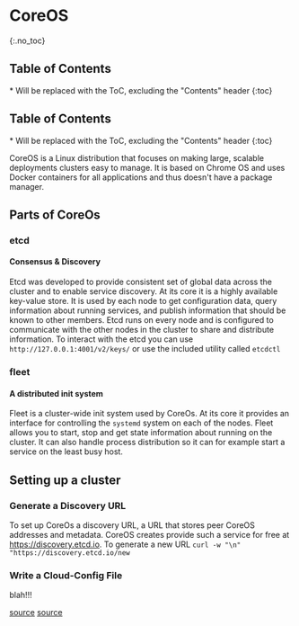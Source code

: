 # CoreOS

{:.no_toc}

<h2 id="toc-header">Table of Contents <i class="fa fa-chevron-up" aria-hidden="true" id="toc-arrow"></i></h2>
* Will be replaced with the ToC, excluding the "Contents" header
{:toc}


<h2 id="toc-header">Table of Contents <i class="fa fa-chevron-up" aria-hidden="true" id="toc-arrow"></i></h2>
* Will be replaced with the ToC, excluding the "Contents" header
{:toc}


CoreOS is a Linux distribution that focuses on making large, scalable deployments clusters easy to manage. It is based on Chrome OS and uses Docker containers for all applications and thus doesn't have a package manager.

## Parts of CoreOs
### etcd
#### Consensus & Discovery
Etcd was developed to provide consistent set of global data across the cluster and to enable service discovery. At its core it is a highly available key-value store. It is used by each node to get configuration data, query information about running services, and publish information that should be known to other members. Etcd runs on every node and is configured to communicate with the other nodes in the cluster to share and distribute information. To interact with the etcd you can use `http://127.0.0.1:4001/v2/keys/` or use the included utility called `etcdctl`

### fleet
#### A distributed init system
Fleet is a cluster-wide init system used by CoreOs. At its core it provides an interface for controlling the `systemd` system on each of the nodes. Fleet allows you to start, stop and get state information about running on the cluster. It can also handle process distribution so it can for example start a service on the least busy host.


## Setting up a cluster

### Generate a Discovery URL
To set up CoreOs a discovery URL, a URL that stores peer CoreOS addresses and metadata. CoreOS creates provide such a service for free at https://discovery.etcd.io. To generate a new URL `curl -w "\n" "https://discovery.etcd.io/new`

### Write a Cloud-Config File
blah!!!

[source](https://www.digitalocean.com/community/tutorials/an-introduction-to-coreos-system-components)
[source](https://coreos.com)